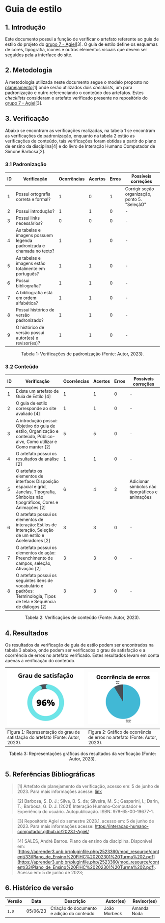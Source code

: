 # Guia de estilo

## 1. Introdução

Este documento possui a função de verificar o artefato referente ao guia de estilo do projeto do [grupo 7 - Agiel](https://interacao-humano-computador.github.io/2023.1-Agiel/)[3]. O guia de estilo define os esquemas de cores, tipografia, ícones e outros elementos visuais que devem ser seguidos pela a interface do site.

## 2. Metodologia

A metodologia utilizada neste documento segue o modelo proposto no [planejamento](./planejamentoVerificacao.md)[1] onde serão utilizados dois _checklists_, um para padronização e outro referenciando o conteúdo dos artefatos. Estes _checklists_ consideram o artefato verificado presente no repositório do [grupo 7 - Agiel](https://interacao-humano-computador.github.io/2023.1-Agiel/)[3].

## 3. Verificação

Abaixo se encontram as verificações realizadas, na tabela 1 se encontram as verificações de padronização, enquanto na tabela 2 estão as verificações de conteúdo, tais verificações foram obtidas a partir do plano de ensino da disciplina[4] e do livro de Interação Humano Computador de Simone Barbosa[2].

### 3.1 Padronização

| ID  | Verificação                                                          | Ocorrências | Acertos | Erros | Possíveis correções                           |
| --- | -------------------------------------------------------------------- | ----------- | ------- | ----- | --------------------------------------------- |
| 1   | Possui ortografia correta e formal?                                  | 1           | 0       | 1     | Corrigir seção organização, ponto 5. "SeleçãO"|
| 2   | Possui introdução?                                                   | 1           | 1       | 0     | -                                             |
| 3   | Possui links necessários?                                            | 0           | 0       | 0     | -                                             |
| 4   | As tabelas e imagens possuem legenda padronizada e chamada no texto? | 1           | 1       | 0     | -                                             |
| 5   | As tabelas e imagens estão totalmente em português?                  | 1           | 1       | 0     | -                                             |
| 6   | Possui bibliografia?                                                 | 1           | 1       | 0     | -                                             |
| 7   | A bibliografia está em ordem alfabética?                             | 1           | 1       | 0     | -                                             |
| 8   | Possui histórico de versão padronizado?                              | 1           | 1       | 0     | -                                             |
| 9   | O histórico de versão possui autor(es) e revisor(es)?                | 1           | 1       | 0     | -                                             |

<center>
Tabela 1: Verificações de padronização (Fonte: Autor, 2023).
</center>

### 3.2 Conteúdo

| ID | Verificação                                                                                                                             | Ocorrências | Acertos | Erros | Possíveis correções                             |
|----|-----------------------------------------------------------------------------------------------------------------------------------------|-------------|---------|-------|-------------------------------------------------|
| 1  | Existe um artefato de Guia de Estilo [4]                                                                                                | 1           | 1       | 0     | -                                               |
| 2  | O guia de estilo corresponde ao site avaliado [4]                                                                                       | 1           | 1       | 0     | -                                               |
| 3  | A introdução possui: Objetivo do guia de estilo, Organização e conteúdo, Público-alvo, Como utilizar e Como manter [2]                  | 5           | 5       | 0     | -                                               |
| 4  | O artefato possui os resultados da análise [2]                                                                                          | 1           | 1       | 0     | -                                               |
| 5  | O artefato os elementos de interface: Disposição espacial e grid, Janelas, Tipografia, Símbolos não tipográficos, Cores e Animações [2] | 6           | 4       | 2     | Adicionar símbolos não tipográficos e animações |
| 6  | O artefato possui os elementos de interação: Estilos de interação, Seleção de um estilo e Aceleradores [2]                              | 3           | 3       | 0     | -                                               |
| 7  | O artefato possui os elementos de ação: Preenchimento de campos, seleção, Ativação [2]                                                  | 3           | 3       | 0     | -                                               |
| 8  | O artefato possui os seguintes itens de vocabulário e padrões: Terminologia, Tipos de tela e Sequência de diálogos [2]                  | 3           | 3       | 0     | -                                               |

<center>
Tabela 2: Verificações de conteúdo (Fonte: Autor, 2023).
</center>

## 4. Resultados

Os resultados da verificação de guia de estilo podem ser encontrados na tabela 3 abaixo, onde podem ser verificados o grau de satisfação e a ocorrência de erros no artefato verificado. Estes resultados levam em conta apenas a verificação do conteúdo.

<center>

| ![Grau de satisfação do artefato](../../assets/analise/estilo/1.png)                                             | ![Ocorrência de erros do artefato](../../assets/analise/estilo/2.png)                                       |
| ------------------------------------------------------------------------------- | -------------------------------------------------------------------------- |
| Figura 1: Representação do grau de satisfação do artefato (Fonte: Autor, 2023). | Figura 2: Gráfico de ocorrência de erros no artefato (Fonte: Autor, 2023). |

Tabela 3: Representações gráficas dos resultados da verificação (Fonte: Autor, 2023).

</center>

## 5. Referências Bibliográficas

> [1] Artefato de planejamento da verificação, acesso em: 5 de junho de 2023. Para mais informações acesse: [link](./planejamentoVerificacao.md)

> [2] Barbosa, S. D. J.; Silva, B. S. da; Silveira, M. S.; Gasparini, I.; Darin, T.; Barbosa, G. D. J. (2021) Interação Humano-Computador e Experiência do usuário. Autopublicação. ISBN: 978-65-00-19677-1.

> [3] Repositório Agiel do semestre 2023.1, acesso em: 5 de junho de 2023. Para mais informações acesse: <https://interacao-humano-computador.github.io/2023.1-Agiel/>

> [4] SALES, André Barros. Plano de ensino da disciplina. Disponível em: [https://aprender3.unb.br/pluginfile.php/2523360/mod_resource/content/33/Plano_de_Ensino%20FIHC%20202301%20Turma%202.pdf](https://aprender3.unb.br/pluginfile.php/2523360/mod_resource/content/33/Plano_de_Ensino%20FIHC%20202301%20Turma%202.pdf). Acesso em: 5 de junho de 2023;

## 6. Histórico de versão

|  Versão  |   Data   |                      Descrição                      |    Autor(es)   |  Revisor(es)  |
| -------- | -------- | --------------------------------------------------- | -------------- | ------------- |
|  `1.0`   | 05/06/23 | Criação do documento e adição do conteúdo           | João Morbeck   |  Amanda Noda  |
